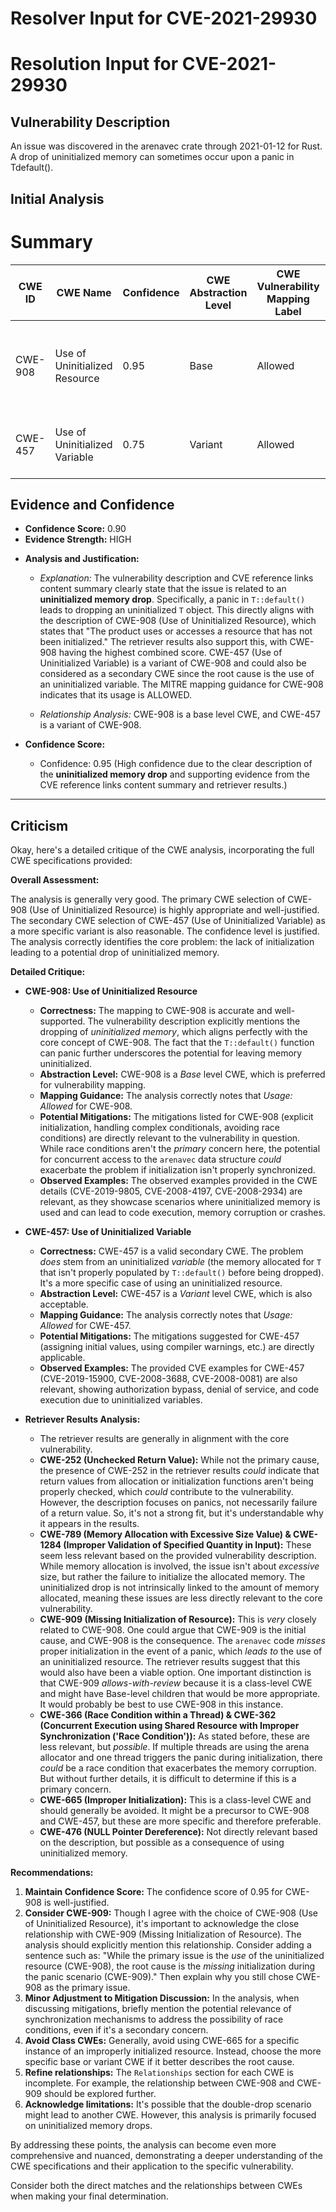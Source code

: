 # Resolver Input for CVE-2021-29930

# Resolution Input for CVE-2021-29930

## Vulnerability Description
An issue was discovered in the arenavec crate through 2021-01-12 for Rust. A drop of uninitialized memory can sometimes occur upon a panic in Tdefault().

## Initial Analysis
# Summary
| CWE ID | CWE Name | Confidence | CWE Abstraction Level | CWE Vulnerability Mapping Label | CWE-Vulnerability Mapping Notes |
|---|---|---|---|---|---|
| CWE-908 | Use of Uninitialized Resource | 0.95 | Base | Allowed | Primary CWE. Matches the **uninitialized memory drop** vulnerability. |
| CWE-457 | Use of Uninitialized Variable | 0.75 | Variant | Allowed | Secondary CWE. A more specific variant of CWE-908. |

## Evidence and Confidence

*   **Confidence Score:** 0.90
*   **Evidence Strength:** HIGH

- **Analysis and Justification:**  
  - *Explanation:* The vulnerability description and CVE reference links content summary clearly state that the issue is related to an **uninitialized memory drop**. Specifically, a panic in `T::default()` leads to dropping an uninitialized `T` object. This directly aligns with the description of CWE-908 (Use of Uninitialized Resource), which states that "The product uses or accesses a resource that has not been initialized." The retriever results also support this, with CWE-908 having the highest combined score. CWE-457 (Use of Uninitialized Variable) is a variant of CWE-908 and could also be considered as a secondary CWE since the root cause is the use of an uninitialized variable. The MITRE mapping guidance for CWE-908 indicates that its usage is ALLOWED.
  
  - *Relationship Analysis:* CWE-908 is a base level CWE, and CWE-457 is a variant of CWE-908.

- **Confidence Score:**  
  - Confidence: 0.95 (High confidence due to the clear description of the **uninitialized memory drop** and supporting evidence from the CVE reference links content summary and retriever results.)

---

## Criticism
Okay, here's a detailed critique of the CWE analysis, incorporating the full CWE specifications provided:

**Overall Assessment:**

The analysis is generally very good. The primary CWE selection of CWE-908 (Use of Uninitialized Resource) is highly appropriate and well-justified. The secondary CWE selection of CWE-457 (Use of Uninitialized Variable) as a more specific variant is also reasonable.  The confidence level is justified. The analysis correctly identifies the core problem: the lack of initialization leading to a potential drop of uninitialized memory.

**Detailed Critique:**

*   **CWE-908: Use of Uninitialized Resource**

    *   **Correctness:** The mapping to CWE-908 is accurate and well-supported. The vulnerability description explicitly mentions the dropping of *uninitialized memory*, which aligns perfectly with the core concept of CWE-908. The fact that the `T::default()` function can panic further underscores the potential for leaving memory uninitialized.
    *   **Abstraction Level:** CWE-908 is a *Base* level CWE, which is preferred for vulnerability mapping.
    *   **Mapping Guidance:** The analysis correctly notes that *Usage: Allowed* for CWE-908.
    *   **Potential Mitigations:** The mitigations listed for CWE-908 (explicit initialization, handling complex conditionals, avoiding race conditions) are directly relevant to the vulnerability in question. While race conditions aren't the *primary* concern here, the potential for concurrent access to the `arenavec` data structure *could* exacerbate the problem if initialization isn't properly synchronized.
    *   **Observed Examples:** The observed examples provided in the CWE details (CVE-2019-9805, CVE-2008-4197, CVE-2008-2934) are relevant, as they showcase scenarios where uninitialized memory is used and can lead to code execution, memory corruption or crashes.

*   **CWE-457: Use of Uninitialized Variable**

    *   **Correctness:**  CWE-457 is a valid secondary CWE. The problem *does* stem from an uninitialized *variable* (the memory allocated for `T` that isn't properly populated by `T::default()` before being dropped).  It's a more specific case of using an uninitialized resource.
    *   **Abstraction Level:** CWE-457 is a *Variant* level CWE, which is also acceptable.
    *   **Mapping Guidance:** The analysis correctly notes that *Usage: Allowed* for CWE-457.
    *   **Potential Mitigations:**  The mitigations suggested for CWE-457 (assigning initial values, using compiler warnings, etc.) are directly applicable.
    *   **Observed Examples:** The provided CVE examples for CWE-457 (CVE-2019-15900, CVE-2008-3688, CVE-2008-0081) are also relevant, showing authorization bypass, denial of service, and code execution due to uninitialized variables.

*   **Retriever Results Analysis:**

    *   The retriever results are generally in alignment with the core vulnerability.
    *   **CWE-252 (Unchecked Return Value):** While not the primary cause, the presence of CWE-252 in the retriever results *could* indicate that return values from allocation or initialization functions aren't being properly checked, which *could* contribute to the vulnerability. However, the description focuses on panics, not necessarily failure of a return value.  So, it's not a strong fit, but it's understandable why it appears in the results.
    *   **CWE-789 (Memory Allocation with Excessive Size Value) & CWE-1284 (Improper Validation of Specified Quantity in Input):** These seem less relevant based on the provided vulnerability description. While memory allocation is involved, the issue isn't about *excessive* size, but rather the failure to initialize the allocated memory. The uninitialized drop is not intrinsically linked to the amount of memory allocated, meaning these issues are less directly relevant to the core vulnerability.
    *   **CWE-909 (Missing Initialization of Resource):** This is *very* closely related to CWE-908. One could argue that CWE-909 is the initial cause, and CWE-908 is the consequence.  The `arenavec` code *misses* proper initialization in the event of a panic, which *leads to* the use of an uninitialized resource. The retriever results suggest that this would also have been a viable option.  One important distinction is that CWE-909 *allows-with-review* because it is a class-level CWE and might have Base-level children that would be more appropriate. It would probably be best to use CWE-908 in this instance.
    *   **CWE-366 (Race Condition within a Thread) & CWE-362 (Concurrent Execution using Shared Resource with Improper Synchronization ('Race Condition')):** As stated before, these are less relevant, but *possible*. If multiple threads are using the arena allocator and one thread triggers the panic during initialization, there *could* be a race condition that exacerbates the memory corruption. But without further details, it is difficult to determine if this is a primary concern.
    *   **CWE-665 (Improper Initialization):** This is a class-level CWE and should generally be avoided. It might be a precursor to CWE-908 and CWE-457, but these are more specific and therefore preferable.
    *   **CWE-476 (NULL Pointer Dereference):** Not directly relevant based on the description, but possible as a consequence of using uninitialized memory.

**Recommendations:**

1.  **Maintain Confidence Score:** The confidence score of 0.95 for CWE-908 is well-justified.
2.  **Consider CWE-909:** Though I agree with the choice of CWE-908 (Use of Uninitialized Resource), it's important to acknowledge the close relationship with CWE-909 (Missing Initialization of Resource). The analysis should explicitly mention this relationship. Consider adding a sentence such as: "While the primary issue is the *use* of the uninitialized resource (CWE-908), the root cause is the *missing* initialization during the panic scenario (CWE-909)." Then explain why you still chose CWE-908 as the primary issue.
3.  **Minor Adjustment to Mitigation Discussion:** In the analysis, when discussing mitigations, briefly mention the potential relevance of synchronization mechanisms to address the possibility of race conditions, even if it's a secondary concern.
4.  **Avoid Class CWEs:** Generally, avoid using CWE-665 for a specific instance of an improperly initialized resource. Instead, choose the more specific base or variant CWE if it better describes the root cause.
5.  **Refine relationships:** The `Relationships` section for each CWE is incomplete. For example, the relationship between CWE-908 and CWE-909 should be explored further.
6.  **Acknowledge limitations:** It's possible that the double-drop scenario might lead to another CWE. However, this analysis is primarily focused on uninitialized memory drops.

By addressing these points, the analysis can become even more comprehensive and nuanced, demonstrating a deeper understanding of the CWE specifications and their application to the specific vulnerability.

Consider both the direct matches and the relationships between CWEs
when making your final determination.
        